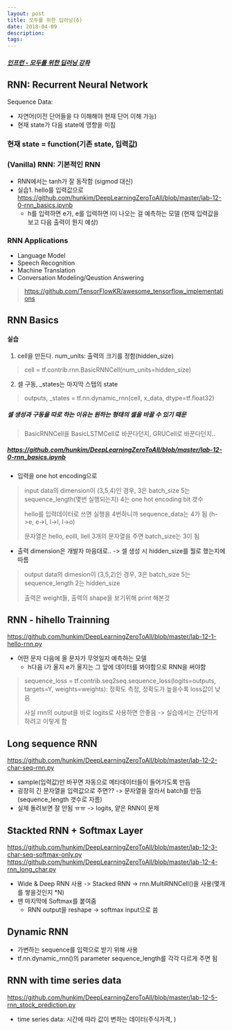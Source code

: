 ```yaml
---
layout: post
title: 모두를 위한 딥러닝(6)
date: 2018-04-09
description:
tags:
---
```


##### [인프런 - 모두를 위한 딥러닝 강좌](https://www.inflearn.com/course/%EA%B8%B0%EB%B3%B8%EC%A0%81%EC%9D%B8-%EB%A8%B8%EC%8B%A0%EB%9F%AC%EB%8B%9D-%EB%94%A5%EB%9F%AC%EB%8B%9D-%EA%B0%95%EC%A2%8C/)

## RNN: Recurrent Neural Network

Sequence Data:
* 자연어(이전 단어들을 다 이해해야 현재 단어 이해 가능)
* 현재 state가 다음 state에 영향을 미침

### 현재 state = function(기존 state, 입력값)

### (Vanilla) RNN: 기본적인 RNN
* RNN에서는 tanh가 잘 동작함 (sigmod 대신)
* 실습1. hello를 입력값으로 <https://github.com/hunkim/DeepLearningZeroToAll/blob/master/lab-12-0-rnn_basics.ipynb>
    * h를 입력하면 e가, e를 입력하면 l이 나오는 걸 예측하는 모델 (현재 입력값을 보고 다음 출력이 뭔지 예상)

### RNN Applications
* Language Model
* Speech Recognition
* Machine Translation
* Conversation Modeling/Qeustion Answering
> <https://github.com/TensorFlowKR/awesome_tensorflow_implementations>

## RNN Basics

#### 실습
1. cell을 만든다. num_units: 출력의 크기를 정함(hidden_size)
>  cell = tf.contrib.rnn.BasicRNNCell(num_units=hidden_size)
2. 셀 구동, _states는 마지막 스탭의 state
> outputs, _states = tf.nn.dynamic_rnn(cell, x_data, dtype=tf.float32)

##### 셀 생성과 구동을 따로 하는 이유는 원하는 형태의 셀을 바꿀 수 있기 때문
> BasicRNNCell을 BasicLSTMCell로 바꾼다던지, GRUCell로 바꾼다던지..

##### <https://github.com/hunkim/DeepLearningZeroToAll/blob/master/lab-12-0-rnn_basics.ipynb>
* 입력을 one hot encoding으로
> input data의 dimension이 (3,5,4)인 경우, 3은 batch_size 5는 sequence_length(몇번 실행되는지) 4는 one hot encoding bit 갯수
>
> hello를 입력데이터로 쓰면 실행을 4번하니까 sequence_data는 4가 됨 (h->e, e->l, l->l, l->o)
>
> 문자열은 hello, eolll, llell 3개의 문자열을 주면 batch_size는 3이 됨
* 출력 dimension은 개발자 마음대로.. -> 셀 생성 시 hidden_size를 뭘로 했는지에 따름
> output data의 dimesion이 (3,5,2)인 경우, 3은 batch_size 5는 sequence_length 2는 hidden_size
>
> 출력은 weight들, 출력의 shape을 보기위해 print 해본것

## RNN - hihello Trainning
<https://github.com/hunkim/DeepLearningZeroToAll/blob/master/lab-12-1-hello-rnn.py>
* 어떤 문자 다음에 올 문자가 무엇일지 예측하는 모델
    * h다음 i가 올지 e가 올지는 그 앞에 데이터를 봐야함으로 RNN을 써야함
> sequence_loss = tf.contrib.seq2seq.sequence_loss(logits=outputs, targets=Y, weights=weights): 정확도 측정, 정확도가 높을수록 loss값이 낮음
>
> 사실 rnn의 output을 바로 logits로 사용하면 안좋음 -> 실습에서는 간단하게 하려고 이렇게 함

## Long sequence RNN
<https://github.com/hunkim/DeepLearningZeroToAll/blob/master/lab-12-2-char-seq-rnn.py>
* sample(입력값)만 바꾸면 자동으로 메타데이터들이 들어가도록 만듬
* 굉장히 긴 문자열을 입력값으로 주면?? -> 문자열을 잘라서 batch를 만듬(sequence_length 갯수로 자름)
* 실제 돌려보면 잘 안됨 ㅠㅠ -> logits, 얕은 RNN이 문제

## Stackted RNN + Softmax Layer
<https://github.com/hunkim/DeepLearningZeroToAll/blob/master/lab-12-3-char-seq-softmax-only.py>
<https://github.com/hunkim/DeepLearningZeroToAll/blob/master/lab-12-4-rnn_long_char.py>
* Wide & Deep RNN 사용 -> Stacked RNN -> rnn.MultiRNNCell()을 사용(몇개를 쌓을것인지 *N)
* 맨 마지막에 Softmax를 붙여줌
    * RNN output을 reshape -> softmax input으로 씀

## Dynamic RNN
* 가변하는 sequence를 입력으로 받기 위해 사용
* tf.nn.dynamic_rnn()의 parameter sequence_length를 각각 다르게 주면 됨

## RNN with time series data
<https://github.com/hunkim/DeepLearningZeroToAll/blob/master/lab-12-5-rnn_stock_prediction.py>
* time series data: 시간에 따라 값이 변하는 데이터(주식가격, )




